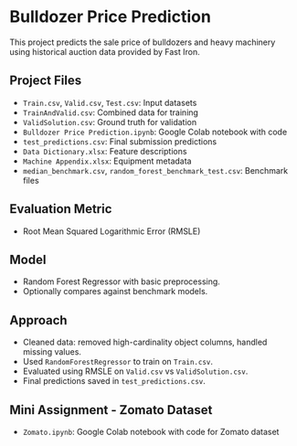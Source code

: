 # Bulldozer Price Prediction

This project predicts the sale price of bulldozers and heavy machinery using historical auction data provided by Fast Iron.

## Project Files

- `Train.csv`, `Valid.csv`, `Test.csv`: Input datasets
- `TrainAndValid.csv`: Combined data for training
- `ValidSolution.csv`: Ground truth for validation
- `Bulldozer Price Prediction.ipynb`: Google Colab notebook with code
- `test_predictions.csv`: Final submission predictions
- `Data Dictionary.xlsx`: Feature descriptions
- `Machine Appendix.xlsx`: Equipment metadata
- `median_benchmark.csv`, `random_forest_benchmark_test.csv`: Benchmark files

## Evaluation Metric

- Root Mean Squared Logarithmic Error (RMSLE)

## Model

- Random Forest Regressor with basic preprocessing.
- Optionally compares against benchmark models.

## Approach
- Cleaned data: removed high-cardinality object columns, handled missing values.
- Used `RandomForestRegressor` to train on `Train.csv`.
- Evaluated using RMSLE on `Valid.csv` vs `ValidSolution.csv`.
- Final predictions saved in `test_predictions.csv`.

  
## Mini Assignment - Zomato Dataset
- `Zomato.ipynb`: Google Colab notebook with code for Zomato dataset


